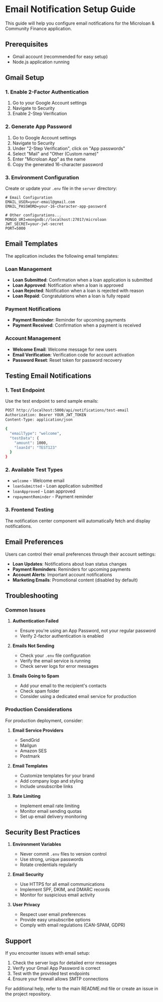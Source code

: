 # Email Notification Setup Guide

This guide will help you configure email notifications for the Microloan & Community Finance application.

## Prerequisites

- Gmail account (recommended for easy setup)
- Node.js application running

## Gmail Setup

### 1. Enable 2-Factor Authentication
1. Go to your Google Account settings
2. Navigate to Security
3. Enable 2-Step Verification

### 2. Generate App Password
1. Go to Google Account settings
2. Navigate to Security
3. Under "2-Step Verification", click on "App passwords"
4. Select "Mail" and "Other (Custom name)"
5. Enter "Microloan App" as the name
6. Copy the generated 16-character password

### 3. Environment Configuration
Create or update your `.env` file in the `server` directory:

```env
# Email Configuration
EMAIL_USER=your-email@gmail.com
EMAIL_PASSWORD=your-16-character-app-password

# Other configurations...
MONGO_URI=mongodb://localhost:27017/microloan
JWT_SECRET=your-jwt-secret
PORT=5000
```

## Email Templates

The application includes the following email templates:

### Loan Management
- **Loan Submitted**: Confirmation when a loan application is submitted
- **Loan Approved**: Notification when a loan is approved
- **Loan Rejected**: Notification when a loan is rejected with reason
- **Loan Repaid**: Congratulations when a loan is fully repaid

### Payment Notifications
- **Payment Reminder**: Reminder for upcoming payments
- **Payment Received**: Confirmation when a payment is received

### Account Management
- **Welcome Email**: Welcome message for new users
- **Email Verification**: Verification code for account activation
- **Password Reset**: Reset token for password recovery

## Testing Email Notifications

### 1. Test Endpoint
Use the test endpoint to send sample emails:

```bash
POST http://localhost:5000/api/notifications/test-email
Authorization: Bearer YOUR_JWT_TOKEN
Content-Type: application/json

{
  "emailType": "welcome",
  "testData": {
    "amount": 1000,
    "loanId": "TEST123"
  }
}
```

### 2. Available Test Types
- `welcome` - Welcome email
- `loanSubmitted` - Loan application submitted
- `loanApproved` - Loan approved
- `repaymentReminder` - Payment reminder

### 3. Frontend Testing
The notification center component will automatically fetch and display notifications.

## Email Preferences

Users can control their email preferences through their account settings:

- **Loan Updates**: Notifications about loan status changes
- **Payment Reminders**: Reminders for upcoming payments
- **Account Alerts**: Important account notifications
- **Marketing Emails**: Promotional content (disabled by default)

## Troubleshooting

### Common Issues

1. **Authentication Failed**
   - Ensure you're using an App Password, not your regular password
   - Verify 2-factor authentication is enabled

2. **Emails Not Sending**
   - Check your `.env` file configuration
   - Verify the email service is running
   - Check server logs for error messages

3. **Emails Going to Spam**
   - Add your email to the recipient's contacts
   - Check spam folder
   - Consider using a dedicated email service for production

### Production Considerations

For production deployment, consider:

1. **Email Service Providers**
   - SendGrid
   - Mailgun
   - Amazon SES
   - Postmark

2. **Email Templates**
   - Customize templates for your brand
   - Add company logo and styling
   - Include unsubscribe links

3. **Rate Limiting**
   - Implement email rate limiting
   - Monitor email sending quotas
   - Set up email delivery monitoring

## Security Best Practices

1. **Environment Variables**
   - Never commit `.env` files to version control
   - Use strong, unique passwords
   - Rotate credentials regularly

2. **Email Security**
   - Use HTTPS for all email communications
   - Implement SPF, DKIM, and DMARC records
   - Monitor for suspicious email activity

3. **User Privacy**
   - Respect user email preferences
   - Provide easy unsubscribe options
   - Comply with email regulations (CAN-SPAM, GDPR)

## Support

If you encounter issues with email setup:

1. Check the server logs for detailed error messages
2. Verify your Gmail App Password is correct
3. Test with the provided test endpoints
4. Ensure your firewall allows SMTP connections

For additional help, refer to the main README.md file or create an issue in the project repository. 